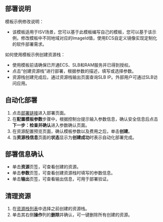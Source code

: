 ## 部署说明
模板示例修改说明：
- 该模板适用于ISV场景，您可以基于此模板编写自己的模板，您可以基于该示例，修改模板中不同地域对应的ImageId值，使用ECS自定义镜像实现定制化的软件部署需求。

如何使用模板示例创建资源栈：
- 使用模板前请确保已开通ECS、SLB和RAM服务并已得到授权。
- 点击“创建资源栈”进行部署，根据参数的描述，填写或选择参数。
- 资源栈创建完成后，通过资源栈输出页面查询SLB IP。外部用户可通过SLB访问应用。

## 自动化部署
1. 点击[部署链接](https://ros.console.aliyun.com/region/stacks/create?templateUrl=https://ros-public-templates.oss-cn-hangzhou.aliyuncs.com/ros-templates/examples/isv/existing-vpc-slb-ecs-isv.yml&hideStepRow=true&hideStackConfig=true&pageTitle=&isSimplified=true&balanceIntercept=true)进入部署页面。
2. 在**配置模板参数**步骤中，根据控制台提示输入参数信息，确认安全信息后点击**下一步：检查并确认**进入参数确认页面。
3. 在资源配置预览页面，确认模板参数以及费用之后，单击**创建**。
4. 当**资源栈信息**页面的**状态**显示为**创建成功**时表示自动化部署完成。

## 部署信息确认
- 单击**资源**页签，可查看创建的资源。
- 单击**参数**页签，可查看创建资源栈时填写的参数信息。
- 单击**输出**页签，可查看输出信息，可用于部署验证。

## 清理资源
1. 在[资源栈列表](https://ros.console.aliyun.com/stacks)中选择之前创建的资源栈。
2. 单击其右侧**操作**列的**删除**并确认，可一键删除所有创建的资源。
